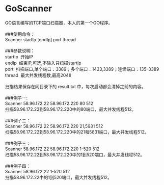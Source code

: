 GoScanner
=========

GO语言编写的TCP端口扫描器，本人的第一个GO程序。<br />
<br />
###使用命令：<br />
Scanner startIp [endIp] port thread<br />
<br />
###参数说明：<br />
startIp &nbsp;开始IP<br />
endIp &nbsp;结束IP,可选,不输入只扫描startIp<br />
port &nbsp;扫描端口,单个端口：3389；多个端口：1433,3389；连续端口：135-3389<br />
thread &nbsp;最大并发线程数,最高2048<br />
<br />
扫描结果保存在同目录下的 result.txt 中，每次启动都会清掉之前的内容。<br />
<br />
###例子一:&nbsp;<br />
Scanner 58.96.172.22 58.96.172.220 80 512<br />
扫描58.96.172.22到58.96.172.220中的80端口，最大并发线程512。<br />
<br />
###例子二：&nbsp;<br />
Scanner 58.96.172.22 58.96.172.220 21,5631 512<br />
扫描58.96.172.22到58.96.172.220中的21和5631端口，最大并发线程512。<br />
<br />
###例子三：&nbsp;<br />
Scanner 58.96.172.22 58.96.172.220 1-520 512<br />
扫描58.96.172.22到58.96.172.220中的1到520端口，最大并发线程512。<br />
<br />
###例子四：&nbsp;<br />
Scanner 58.96.172.22 1-520 512<br />
扫描58.96.172.22中的1到520端口，最大并发线程512。